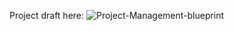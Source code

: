 Project draft here: ![Project-Management-blueprint](https://github.com/user-attachments/assets/c3575b90-a0a5-4fd4-86fd-e2d63b2575a2)

